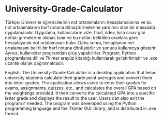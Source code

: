 # University-Grade-Calculator
Türkçe:
  Üniversite öğrencilerinin not ortalamalarını hesaplamalarına ve bu not ortalamalarını harf notuna dönüştürmelerine yardımcı olan bir masaüstü uygulamasıdır. Uygulama, kullanıcıların vize, final, ödev, kısa sınav gibi notları girmelerine olanak tanır ve bu notları belirtilen oranlara göre hesaplayarak not ortalamasını bulur. Daha sonra, hesaplanan not ortalamasını belirli bir harf notuna dönüştürür ve sonucu kullanıcıya gösterir. Ayrıca, kullanıcılar programdan çıkış yapabilirler. Program, Python programlama dili ve Tkinter arayüz kitaplığı kullanılarak geliştirilmiştir ve .exe uzantılı olarak dağıtılmaktadır.

English:
  The University-Grade-Calculator is a desktop application that helps university students calculate their grade point averages and convert them into letter grades. The application allows users to enter their grades for exams, assignments, quizzes, etc., and calculates the overall GPA based on the weightings provided. It then converts the calculated GPA into a specific letter grade and displays the result to the user. Users can also exit the program if needed. The program was developed using the Python programming language and the Tkinter GUI library, and is distributed in .exe format.
